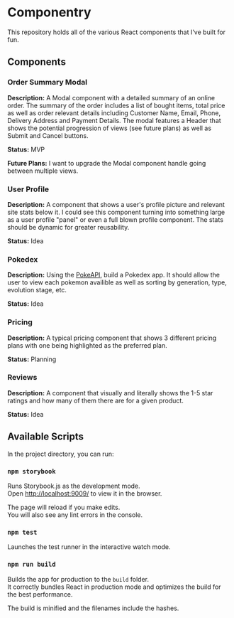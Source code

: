 # Componentry

This repository holds all of the various React components that I've built for fun. 

## Components 

### Order Summary Modal

**Description:** A Modal component with a detailed summary of an online order. The summary of the order includes a list of bought items, total price as well as order relevant details including Customer Name, Email, Phone, Delivery Address and Payment Details. The modal features a Header that shows the potential progression of views (see future plans) as well as Submit and Cancel buttons.

**Status:** MVP

**Future Plans:** I want to upgrade the Modal component handle going between multiple views. 

### User Profile 

**Description:** A component that shows a user's profile picture and relevant site stats below it. I could see this component turning into something large as a user profile "panel" or even a full blown profile component. The stats should be dynamic for greater reusability.

**Status:** Idea

### Pokedex

**Description:** Using the [PokeAPI](https://pokeapi.co/), build a Pokedex app. It should allow the user to view each pokemon availible as well as sorting by generation, type, evolution stage, etc. 

**Status:** Idea 

### Pricing

**Description:** A typical pricing component that shows 3 different pricing plans with one being highlighted as the preferred plan.

**Status:** Planning

### Reviews

**Description:** A component that visually and literally shows the 1-5 star ratings and how many of them there are for a given product.

**Status:** Idea 

<!-- 
### Future Component

**Description:** A little something about this component.

**Status:** Idea 
-->

## Available Scripts

In the project directory, you can run:

### `npm storybook`

Runs Storybook.js as the development mode.<br />
Open [http://localhost:9009/](http://localhost:9009/) to view it in the browser.

The page will reload if you make edits.<br />
You will also see any lint errors in the console.

### `npm test`

Launches the test runner in the interactive watch mode.<br />

### `npm run build`

Builds the app for production to the `build` folder.<br />
It correctly bundles React in production mode and optimizes the build for the best performance.

The build is minified and the filenames include the hashes.<br />
